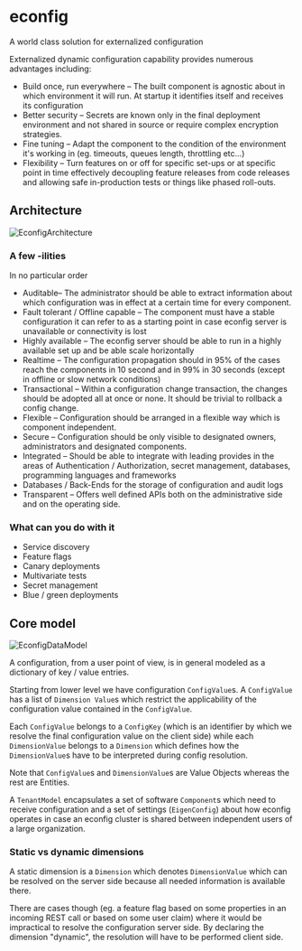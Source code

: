 # econfig
A world class solution for externalized configuration

Externalized dynamic configuration capability provides numerous advantages including:

* Build once, run everywhere – The built component is agnostic about in which
  environment it will run. At startup it identifies itself and receives its configuration
* Better security – Secrets are known only in the final deployment environment and
  not shared in source or require complex encryption strategies.
* Fine tuning – Adapt the component to the condition of the environment it's working
  in (eg. timeouts, queues length, throttling etc...)
* Flexibility – Turn features on or off for specific set-ups or at specific point
  in time effectively decoupling feature releases from code releases and allowing
  safe in-production tests or things like phased roll-outs.

## Architecture

![EconfigArchitecture](https://user-images.githubusercontent.com/807030/76566155-71864980-64ac-11ea-9ffb-d1b3b3675853.png)

### A few -ilities
In no particular order

* Auditable– The administrator should be able to extract information about
  which configuration was in effect at a certain time for every component.
* Fault tolerant / Offline capable – The component must have a stable configuration
  it can refer to as a starting point in case econfig server is unavailable
  or connectivity is lost
* Highly available – The econfig server should be able to run in a highly
  available set up and be able scale horizontally
* Realtime – The configuration propagation should in 95% of the cases reach the
  components in 10 second and in 99% in 30 seconds (except in offline or slow network conditions)
* Transactional – Within a configuration change transaction, the changes should
  be adopted all at once or none. It should be trivial to rollback a config change.
* Flexible – Configuration should be arranged in a flexible way which is component
  independent.
* Secure – Configuration should be only visible to designated owners, administrators
  and designated components.
* Integrated – Should be able to integrate with leading provides in the areas of
  Authentication / Authorization, secret management, databases, programming languages
  and frameworks
* Databases / Back-Ends for the storage of configuration and audit logs
* Transparent – Offers well defined APIs both on the administrative side and on
  the operating side.

### What can you do with it

* Service discovery
* Feature flags
* Canary deployments
* Multivariate tests
* Secret management
* Blue / green deployments

## Core model

![EconfigDataModel](https://user-images.githubusercontent.com/807030/76566206-8fec4500-64ac-11ea-8bca-23852a99011a.png)

A configuration, from a user point of view, is in general modeled
as a dictionary of key / value entries.

Starting from lower level we have configuration `ConfigValue`s.
A `ConfigValue` has a list of `Dimension Value`s which restrict
the applicability of the configuration value contained in
the `ConfigValue`.

Each `ConfigValue` belongs to a `ConfigKey` (which is an identifier by which we
resolve the final configuration value on the client side) while each
`DimensionValue` belongs to a `Dimension` which defines how the `DimensionValue`s
have to be interpreted during config resolution.

Note that `ConfigValue`s and `DimensionValue`s are Value Objects whereas the
rest are Entities.

A `TenantModel` encapsulates a set of software `Component`s which
need to receive configuration and a set of settings (`EigenConfig`) about how
econfig operates in case an econfig cluster is shared between
independent users of a large organization.

### Static vs dynamic dimensions

A static dimension is a `Dimension` which denotes `DimensionValue` which can be
resolved on the server side because all needed information is available there.

There are cases though (eg. a feature flag based on some properties in an incoming
REST call or based on some user claim) where it would be impractical to resolve the
configuration server side. By declaring the dimension "dynamic", the resolution will
have to be performed client side.
